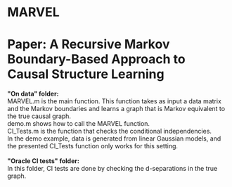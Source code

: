 # MARVEL
# Paper: A Recursive Markov Boundary-Based Approach to Causal Structure Learning

<b>"On data" folder: </b><br>
MARVEL.m is the main function.
This function takes as input a data matrix and the Markov boundaries and learns a graph that is Markov equivalent to the true causal graph. <br>
demo.m shows how to call the MARVEL function. <br>
CI_Tests.m is the function that checks the conditional independencies. <br>
In the demo example, data is generated from linear Gaussian models, and the presented CI_Tests function only works for this setting. <br>
<br>
<b>"Oracle CI tests" folder:</b> <br>
In this folder, CI tests are done by checking the d-separations in the true graph. 

